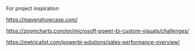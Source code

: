 For project inspiration

https://mavenshowcase.com/

https://zoomcharts.com/en/microsoft-power-bi-custom-visuals/challenges/

https://metricalist.com/powerbi-solutions/sales-performance-overview/
